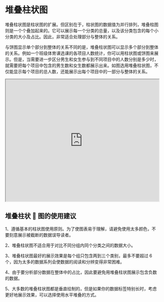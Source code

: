 # 堆叠柱状图

堆叠柱状图是柱状图的扩展。但区别在于，柱状图的数据值为并行排列，堆叠柱图则是一个个叠加起来的。它可以展示每一个分类的总量，以及该分类包含的每个小分类的大小及占比。因此，非常适合处理部分与整体的关系。

与饼图显示单个部分到整体的关系不同的是，堆叠柱状图可以显示多个部分到整体的关系。例如一个班级体育课选课的各项目人数统计，你可以用柱状图或饼图来展示。但是，当需要进一步区分男生和女生参与到不同项目中的人数分别是多少时，就需要把每个项目中包含的男生数和女生数都展示出来。如图选用堆叠柱状图，不仅能显示每个项目的总人数，还能展示出每个项目中的一部分与整体的关系。

<iframe max-width="830" width="100%" height="400"
 src="https://gallery.echartsjs.com/view-lite.html?cid=xBk7oUNwEz">
</iframe>

## 堆叠柱状  图的使用建议

1、遵循基本的柱状图使用原则。为了使图表易于理解，请避免使用太多颜色，不要刻意展示被截断的数据误导读者。

2、堆叠柱状图不适合用于对比不同分组内同个分类之间的数据大小。

3、堆叠柱状图最好的展示效果是每个组只包含两到三个类别，最多不要超过 6 个，因为太多的数据系列会使数据的阅读和分辨变得非常困难。

4、由于要分析部分数据在整体中的占比，因此要避免用堆叠柱状图展示包含负数的数据。

5、大多数的堆叠柱状图都是垂直绘制的，但是如果你的数据标签特别长时，考虑更好地展示效果，可以选择使用水平堆叠的方式。
